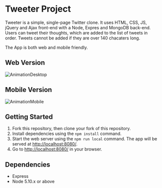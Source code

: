 # Tweeter Project
Tweeter is a simple, single-page Twitter clone. It uses HTML, CSS, JS, jQuery and Ajax front-end with a Node, Expres and MongoDB back-end. Users can tweet their thoughts, which are added to the list of tweets in order. Tweets cannot be added if they are over 140 chacaters long. 

The App is both web and mobile friendly.

## Web Version
![AnimationDesktop](https://user-images.githubusercontent.com/80222250/157595393-7c51d08e-bd96-4151-b718-0920cd30c165.gif)

## Mobile Version
![AnimationMobile](https://user-images.githubusercontent.com/80222250/157595399-f459a39e-9f26-4436-9ef8-6b716aea1fa1.gif)

## Getting Started

1. Fork this repository, then clone your fork of this repository.
2. Install dependencies using the `npm install` command.
3. Start the web server using the `npm run local` command. The app will be served at <http://localhost:8080/>.
4. Go to <http://localhost:8080/> in your browser.

## Dependencies

- Express
- Node 5.10.x or above

<!-- layout: default
 -->
